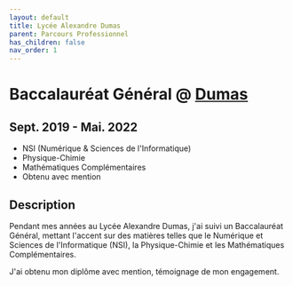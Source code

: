 ```yaml
---
layout: default
title: Lycée Alexandre Dumas
parent: Parcours Professionnel
has_children: false
nav_order: 1
---
```

# Baccalauréat Général @ [Dumas](https://lyc-dumas-st-cloud.ac-versailles.fr/)
## Sept. 2019 - Mai. 2022
- NSI (Numérique & Sciences de l'Informatique) 
- Physique-Chimie
- Mathématiques Complémentaires
- Obtenu avec mention
## Description
Pendant mes années au Lycée Alexandre Dumas, j'ai suivi un Baccalauréat Général, mettant l'accent sur des matières telles que le Numérique et Sciences de l'Informatique (NSI), la Physique-Chimie et les Mathématiques Complémentaires.

J'ai obtenu mon diplôme avec mention, témoignage de mon engagement.
